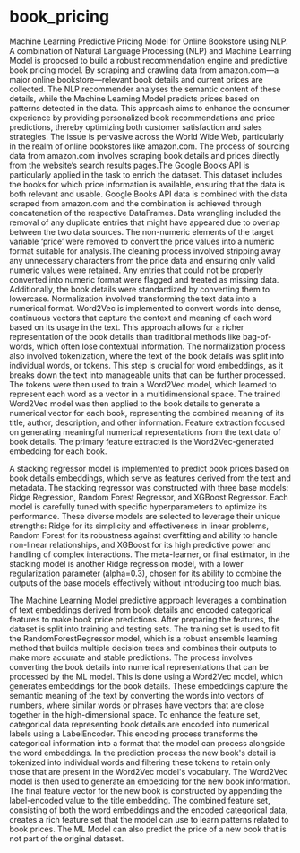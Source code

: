 # book_pricing
Machine Learning Predictive Pricing Model for Online Bookstore using NLP.
A combination of Natural Language Processing (NLP) and Machine Learning Model is proposed to build a robust recommendation engine and predictive book pricing model. By scraping and crawling data from amazon.com—a major online bookstore—relevant book details and current prices are collected. The NLP recommender analyses the semantic content of these details, while the Machine Learning Model predicts prices based on patterns detected in the data. This approach aims to enhance the consumer experience by providing personalized book recommendations and price predictions, thereby optimizing both customer satisfaction and sales strategies. The issue is pervasive across the World Wide Web, particularly in the realm of online bookstores like amazon.com. The process of sourcing data from amazon.com involves scraping book details and prices directly from the website’s search results pages.The Google Books API is particularly applied in the task to enrich the dataset. This dataset includes the books for which price information is available, ensuring that the data is both relevant and usable. Google Books API data is combined with the data scraped from amazon.com and the combination is achieved through concatenation of the respective DataFrames. Data wrangling included the removal of any duplicate entries that might have appeared due to overlap between the two data sources. The non-numeric elements of the target variable ‘price’ were removed to convert the price values into a numeric format suitable for analysis.The cleaning process involved stripping away any unnecessary characters from the price data and ensuring only valid numeric values were retained. Any entries that could not be properly converted into numeric format were flagged and treated as missing data. Additionally, the book details were standardized by converting them to lowercase. Normalization involved transforming the text data into a numerical format. Word2Vec is implemented to convert words into dense, continuous vectors that capture the context and meaning of each word based on its usage in the text. This approach allows for a richer representation of the book details than traditional methods like bag-of-words, which often lose contextual information. The normalization process also involved tokenization, where the text of the book details was split into individual words, or tokens. This step is crucial for word embeddings, as it breaks 
down the text into manageable units that can be further processed. The tokens were then used to train a Word2Vec model, which learned to represent each word as a vector in a multidimensional space. The trained Word2Vec model was then applied to the book details to generate a numerical vector for each book, representing the combined meaning of its title, author, description, and other information. Feature extraction focused on generating meaningful numerical representations from the text data of book details. The primary feature extracted is the Word2Vec-generated embedding for each book. 

A stacking regressor model is implemented to predict book prices based on book details embeddings, which serve as features derived from the text and metadata. The stacking regressor was constructed with three base models: Ridge Regression, Random Forest Regressor, and XGBoost Regressor. Each model is carefully tuned with specific hyperparameters to optimize its performance. These diverse models are selected to leverage their unique strengths: Ridge for its simplicity and effectiveness in linear problems, Random Forest for its robustness against overfitting and ability to handle non-linear relationships, and XGBoost for its high predictive power and 
handling of complex interactions. The meta-learner, or final estimator, in the stacking model is another Ridge regression model, with a lower regularization parameter (alpha=0.3), chosen for its ability to combine the outputs of the base models effectively without introducing too much bias.

The Machine Learning Model predictive approach leverages a combination of text embeddings derived from book details and encoded categorical features to make book price predictions. After preparing the features, the dataset is split into training and testing sets. The training set is used to fit the RandomForestRegressor model, which is a robust ensemble learning method that builds multiple decision trees and combines their outputs to make more accurate and stable predictions. The process involves converting the book details into numerical representations that can be processed by the ML model. This is done using a Word2Vec model, which generates embeddings for the book details. These embeddings capture the semantic meaning of the text by converting the words into vectors of numbers, where similar words or phrases have vectors that are close together in the high-dimensional 
space. To enhance the feature set, categorical data representing book details are encoded into numerical labels using a LabelEncoder.  This encoding process transforms the categorical information into a format that the model can process alongside the word embeddings. In the prediction process the new book's detail is tokenized into individual words and filtering these tokens to retain only those that are present in the Word2Vec model's 
vocabulary. The Word2Vec model is then used to generate an embedding for the new book information.  The final feature vector for the new book is constructed by appending the label-encoded value to the title embedding. The combined feature set, consisting of both the word embeddings and the encoded categorical data, creates a rich feature set that the model can use to learn patterns related to book prices.  The ML Model can also predict the price of a new book that is not part of the original dataset. 
